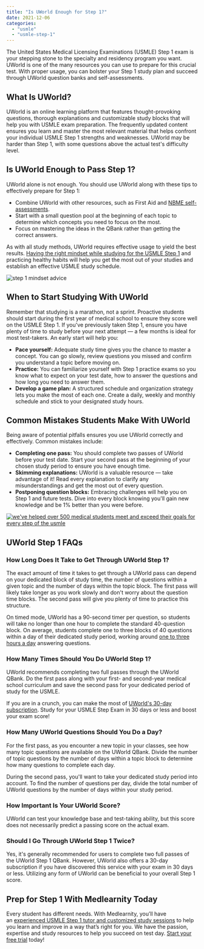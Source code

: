 ```yaml
---
title: "Is UWorld Enough for Step 1?"
date: 2021-12-06
categories: 
  - "usmle"
  - "usmle-step-1"
---
```


The United States Medical Licensing Examinations (USMLE) Step 1 exam is your stepping stone to the specialty and residency program you want. UWorld is one of the many resources you can use to prepare for this crucial test. With proper usage, you can bolster your Step 1 study plan and succeed through UWorld question banks and self-assessments.

## What Is UWorld?

UWorld is an online learning platform that features thought-provoking questions, thorough explanations and customizable study blocks that will help you with USMLE exam preparation. The frequently updated content ensures you learn and master the most relevant material that helps confront your individual USMLE Step 1 strengths and weaknesses. UWorld may be harder than Step 1, with some questions above the actual test's difficulty level.

## Is UWorld Enough to Pass Step 1?

UWorld alone is not enough. You should use UWorld along with these tips to effectively prepare for Step 1:

- Combine UWorld with other resources, such as First Aid and [NBME self-assessments](https://www.medlearnity.com/nbme-step-1-practice-exams/).
- Start with a small question pool at the beginning of each topic to determine which concepts you need to focus on the most.
- Focus on mastering the ideas in the QBank rather than getting the correct answers.

As with all study methods, UWorld requires effective usage to yield the best results. [Having the right mindset while studying for the USMLE Step 1](https://www.medlearnity.com/whats-your-usmle-step-1-mentality/) and practicing healthy habits will help you get the most out of your studies and establish an effective USMLE study schedule.

![step 1 mindset advice](https://www.medlearnity.com/wp-content/uploads/2021/12/01-is-uworld-enough-for-step-1.jpg)

## When to Start Studying With UWorld

Remember that studying is a marathon, not a sprint. Proactive students should start during the first year of medical school to ensure they score well on the USMLE Step 1. If you've previously taken Step 1, ensure you have plenty of time to study before your next attempt — a few months is ideal for most test-takers. An early start will help you:

- **Pace yourself:** Adequate study time gives you the chance to master a concept. You can go slowly, review questions you missed and confirm you understand a topic before moving on.
- **Practice:** You can familiarize yourself with Step 1 practice exams so you know what to expect on your test date, how to answer the questions and how long you need to answer them.
- **Develop a game plan:** A structured schedule and organization strategy lets you make the most of each one. Create a daily, weekly and monthly schedule and stick to your designated study hours.

## Common Mistakes Students Make With UWorld

Being aware of potential pitfalls ensures you use UWorld correctly and effectively. Common mistakes include:

- **Completing one pass:** You should complete two passes of UWorld before your test date. Start your second pass at the beginning of your chosen study period to ensure you have enough time.
- **Skimming explanations:** UWorld is a valuable resource — take advantage of it! Read every explanation to clarify any misunderstandings and get the most out of every question.
- **Postponing question blocks:** Embracing challenges will help you on Step 1 and future tests. Dive into every block knowing you'll gain new knowledge and be 1% better than you were before.

[![we've helped over 500 medical students meet and exceed their goals for every step of the usmle](https://www.medlearnity.com/wp-content/uploads/2022/06/01-start-here.png)](https://www.medlearnity.com/start-here/)

## UWorld Step 1 FAQs

### How Long Does It Take to Get Through UWorld Step 1?

The exact amount of time it takes to get through a UWorld pass can depend on your dedicated block of study time, the number of questions within a given topic and the number of days within the topic block. The first pass will likely take longer as you work slowly and don't worry about the question time blocks. The second pass will give you plenty of time to practice this structure.

On timed mode, UWorld has a 90-second timer per question, so students will take no longer than one hour to complete the standard 40-question block. On average, students complete one to three blocks of 40 questions within a day of their dedicated study period, working around [one to three hours a day](https://medical.uworld.com/blog/medical/how-i-got-through-the-uworld-qbank-twice-a-complete-guide/) answering questions.

### How Many Times Should You Do UWorld Step 1?

UWorld recommends completing two full passes through the UWorld QBank. Do the first pass along with your first- and second-year medical school curriculum and save the second pass for your dedicated period of study for the USMLE.

If you are in a crunch, you can make the most of [UWorld's 30-day subscription](https://medical.uworld.com/blog/medical/uworld-in-30-days-making-the-most-out-of-uworlds-most-basic-subscription/). Study for your USMLE Step Exam in 30 days or less and boost your exam score!

### How Many UWorld Questions Should You Do a Day?

For the first pass, as you encounter a new topic in your classes, see how many topic questions are available on the UWorld QBank. Divide the number of topic questions by the number of days within a topic block to determine how many questions to complete each day.

During the second pass, you'll want to take your dedicated study period into account. To find the number of questions per day, divide the total number of UWorld questions by the number of days within your study period.

### How Important Is Your UWorld Score?

UWorld can test your knowledge base and test-taking ability, but this score does not necessarily predict a passing score on the actual exam.

### Should I Go Through UWorld Step 1 Twice?

Yes, it's generally recommended for users to complete two full passes of the UWorld Step 1 QBank. However, UWorld also offers a 30-day subscription if you have discovered this service with your exam in 30 days or less. Utilizing any form of UWorld can be beneficial to your overall Step 1 score.

## Prep for Step 1 With Medlearnity Today

Every student has different needs. With Medlearnity, you’ll have an [experienced USMLE Step 1 tutor and customized study sessions](https://www.medlearnity.com/usmle-tutoring-step-1/) to help you learn and improve in a way that’s right for you. We have the passion, expertise and study resources to help you succeed on test day. [Start your free trial](https://www.medlearnity.com/start-here/) today!
